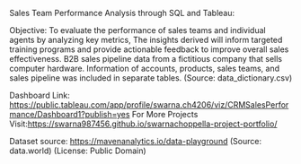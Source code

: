 Sales Team Performance Analysis through SQL and Tableau:

Objective: To evaluate the performance of sales teams and individual agents by analyzing key metrics, The insights derived will inform targeted training programs and provide actionable feedback to improve overall sales effectiveness.
B2B sales pipeline data from a fictitious company that sells computer hardware. Information of accounts, products, sales teams, and sales pipeline was included in separate tables. (Source: data_dictionary.csv)

Dashboard Link: https://public.tableau.com/app/profile/swarna.ch4206/viz/CRMSalesPerformance/Dashboard1?publish=yes
For More Projects Visit:https://swarna987456.github.io/swarnachoppella-project-portfolio/

Dataset source: https://mavenanalytics.io/data-playground
(Source: data.world)
(License: Public Domain)